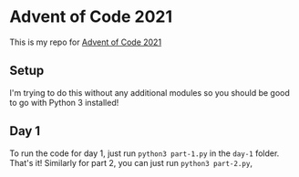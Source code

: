 # Advent of Code 2021

This is my repo for [Advent of Code 2021](https://adventofcode.com/2021/)

## Setup

I'm trying to do this without any additional modules so you should be good to go
with Python 3 installed!

## Day 1

To run the code for day 1, just run `python3 part-1.py` in the `day-1` folder.
That's it! Similarly for part 2, you can just run `python3 part-2.py`,

